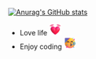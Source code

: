 [![Anurag's GitHub stats](https://github-readme-stats.vercel.app/api?username=KipSong&rank_icon=github&hide=contribs)](https://github.com/anuraghazra/github-readme-stats)


 - Love life   <img src="./src/assets/beating-heart.png" alt="Beating Heart" width="25" height="25" />
- Enjoy coding <img src="./src/assets/partying-face.png" alt="Partying Face" width="25" height="25" />

